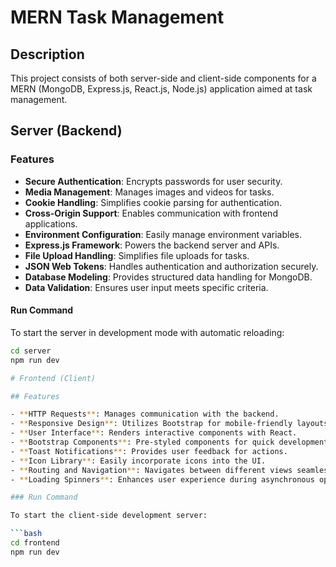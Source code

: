# MERN Task Management

## Description

This project consists of both server-side and client-side components for a MERN (MongoDB, Express.js, React.js, Node.js) application aimed at task management.

## Server (Backend)

### Features

- **Secure Authentication**: Encrypts passwords for user security.
- **Media Management**: Manages images and videos for tasks.
- **Cookie Handling**: Simplifies cookie parsing for authentication.
- **Cross-Origin Support**: Enables communication with frontend applications.
- **Environment Configuration**: Easily manage environment variables.
- **Express.js Framework**: Powers the backend server and APIs.
- **File Upload Handling**: Simplifies file uploads for tasks.
- **JSON Web Tokens**: Handles authentication and authorization securely.
- **Database Modeling**: Provides structured data handling for MongoDB.
- **Data Validation**: Ensures user input meets specific criteria.

#### Run Command

To start the server in development mode with automatic reloading:

````bash
cd server
npm run dev

# Frontend (Client)

## Features

- **HTTP Requests**: Manages communication with the backend.
- **Responsive Design**: Utilizes Bootstrap for mobile-friendly layouts.
- **User Interface**: Renders interactive components with React.
- **Bootstrap Components**: Pre-styled components for quick development.
- **Toast Notifications**: Provides user feedback for actions.
- **Icon Library**: Easily incorporate icons into the UI.
- **Routing and Navigation**: Navigates between different views seamlessly.
- **Loading Spinners**: Enhances user experience during asynchronous operations.

### Run Command

To start the client-side development server:

```bash
cd frontend
npm run dev

````

